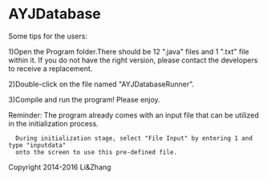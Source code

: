# AYJDatabase
Some tips for the users:

1)Open the Program folder.There should be 12 ".java" files and 1 ".txt" file within it.
  If you do not have the right version, please contact the developers to receive a replacement.

2)Double-click on the file named "AYJDatabaseRunner".

3)Compile and run the program! Please enjoy.


Reminder: The program already comes with an input file that can be utilized
          in the initialization process.

	  During initialization stage, select "File Input" by entering 1 and type "inputdata" 
	  onto the screen to use this pre-defined file.

Copyright 2014-2016 Li&Zhang
